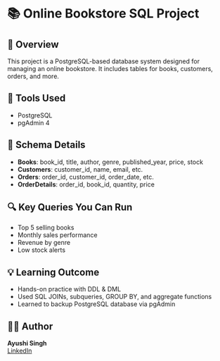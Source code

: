 # 📚 Online Bookstore SQL Project

## 📌 Overview
This project is a PostgreSQL-based database system designed for managing an online bookstore. It includes tables for books, customers, orders, and more.

## 🧰 Tools Used
- PostgreSQL
- pgAdmin 4

## 📂 Schema Details
- **Books**: book_id, title, author, genre, published_year, price, stock
- **Customers**: customer_id, name, email, etc.
- **Orders**: order_id, customer_id, order_date, etc.
- **OrderDetails**: order_id, book_id, quantity, price

## 🔍 Key Queries You Can Run
- Top 5 selling books
- Monthly sales performance
- Revenue by genre
- Low stock alerts

## 💡 Learning Outcome
- Hands-on practice with DDL & DML
- Used SQL JOINs, subqueries, GROUP BY, and aggregate functions
- Learned to backup PostgreSQL database via pgAdmin

## 👩‍💻 Author
**Ayushi Singh**  
[LinkedIn](www.linkedin.com/in/ayushi-singh-9259b5244)
